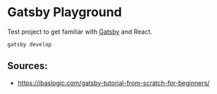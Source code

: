 # Gatsby Playground

Test project to get familiar with [Gatsby](https://www.gatsbyjs.com/) and React.

```shell
gatsby develop
```

## Sources: 
* https://ibaslogic.com/gatsby-tutorial-from-scratch-for-beginners/